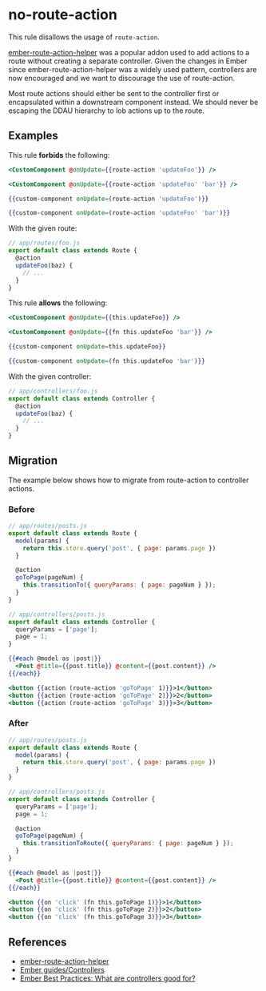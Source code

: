 # no-route-action

This rule disallows the usage of `route-action`.

[ember-route-action-helper](https://github.com/DockYard/ember-route-action-helper) was a popular addon used to add actions to a route without creating a separate controller. Given the changes in Ember since ember-route-action-helper was a widely used pattern, controllers are now encouraged and we want to discourage the use of route-action.

Most route actions should either be sent to the controller first or encapsulated within a downstream component instead. We should never be escaping the DDAU hierarchy to lob actions up to the route.

## Examples

This rule **forbids** the following:

```hbs
<CustomComponent @onUpdate={{route-action 'updateFoo'}} />
```

```hbs
<CustomComponent @onUpdate={{route-action 'updateFoo' 'bar'}} />
```

```hbs
{{custom-component onUpdate=(route-action 'updateFoo')}}
```

```hbs
{{custom-component onUpdate=(route-action 'updateFoo' 'bar')}}
```

With the given route:

```js
// app/routes/foo.js
export default class extends Route {
  @action
  updateFoo(baz) {
    // ...
  }
}
```

This rule **allows** the following:

```hbs
<CustomComponent @onUpdate={{this.updateFoo}} />
```

```hbs
<CustomComponent @onUpdate={{fn this.updateFoo 'bar'}} />
```

```hbs
{{custom-component onUpdate=this.updateFoo}}
```

```hbs
{{custom-component onUpdate=(fn this.updateFoo 'bar')}}
```

With the given controller:

```js
// app/controllers/foo.js
export default class extends Controller {
  @action
  updateFoo(baz) {
    // ...
  }
}
```

## Migration

The example below shows how to migrate from route-action to controller actions.

### Before

```js
// app/routes/posts.js
export default class extends Route {
  model(params) {
    return this.store.query('post', { page: params.page })
  }

  @action
  goToPage(pageNum) {
    this.transitionTo({ queryParams: { page: pageNum } });
  }
}
```

```js
// app/controllers/posts.js
export default class extends Controller {
  queryParams = ['page'];
  page = 1;
}
```

```hbs
{{#each @model as |post|}}
  <Post @title={{post.title}} @content={{post.content}} />
{{/each}}

<button {{action (route-action 'goToPage' 1)}}>1</button>
<button {{action (route-action 'goToPage' 2)}}>2</button>
<button {{action (route-action 'goToPage' 3)}}>3</button>
```

### After

```js
// app/routes/posts.js
export default class extends Route {
  model(params) {
    return this.store.query('post', { page: params.page })
  }
}
```

```js
// app/controllers/posts.js
export default class extends Controller {
  queryParams = ['page'];
  page = 1;

  @action
  goToPage(pageNum) {
    this.transitionToRoute({ queryParams: { page: pageNum } });
  }
}
```

```hbs
{{#each @model as |post|}}
  <Post @title={{post.title}} @content={{post.content}} />
{{/each}}

<button {{on 'click' (fn this.goToPage 1)}}>1</button>
<button {{on 'click' (fn this.goToPage 2)}}>2</button>
<button {{on 'click' (fn this.goToPage 3)}}>3</button>
```

## References

* [ember-route-action-helper](https://github.com/DockYard/ember-route-action-helper)
* [Ember guides/Controllers](https://guides.emberjs.com/release/routing/controllers/)
* [Ember Best Practices: What are controllers good for?](https://dockyard.com/blog/2017/06/16/ember-best-practices-what-are-controllers-good-for)
